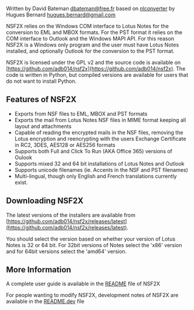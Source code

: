 Written by David Bateman <dbateman@free.fr> based on [nlconverter](https://github.com/kdeldycke/nlconverter)
by Hugues Bernard <hugues.bernard@gmail.com>

NSF2X relies on the Windows COM interface to Lotus Notes for the conversion to EML and MBOX formats.
For the PST format it relies on the COM interface to Outlook and the Windows MAPI API. For this reason
NSF2X is a Windows only program and the user must have Lotus Notes installed, and optionally Outlook
for the conversion to the PST format.

NSF2X is licensed under the GPL v2 and the source code is available on 
[https://github.com/adb014/nsf2x](https://github.com/adb014/nsf2x). The code is written in Python, but 
compiled versions are available for users that do not want to install Python. 

## Features of NSF2X
- Exports from NSF files to EML, MBOX and PST formats
- Exports the mail from Lotus Notes NSF files in MIME format keeping all layout and attachments
- Capable of reading the encrypted mails in the NSF files, removing the Lotus encryption and 
  reencrypting with the users Exchange Certificate in RC2, 3DES, AES128 or AES256 formats
- Supports both Full and Click To Run (AKA Office 365) versions of Oulook
- Supports mixed 32 and 64 bit installations of Lotus Notes and Outlook
- Supports unicode filenames (ie. Accents in the NSF and PST filenames)
- Multi-lingual, though only English and French translations currently exist.

## Downloading NSF2X
The latest versions of the installers are available from 
[https://github.com/adb014/nsf2x/releases/latest](https://github.com/adb014/nsf2x/releases/latest).

You should select the version based on whether your version of Lotus Notes is 32 or 64 bit. For 32bit
versions of Notes select the 'x86' version and for 64bit versions select the 'amd64' version.

## More Information
A complete user guide is available in the [README](https://github.com/adb014/nsf2x/blob/master/README.txt)
file of NSF2X

For people wanting to modify NSF2X, development notes of NSF2X are available in the
[README.dev](https://github.com/adb014/nsf2x/blob/master/README.dev) file
